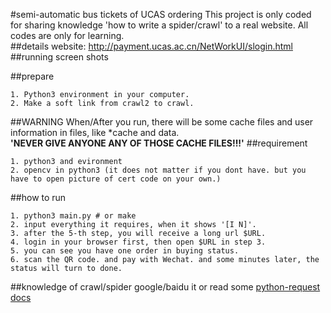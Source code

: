 #semi-automatic bus tickets of UCAS ordering
This project is only coded for sharing knowledge 'how to write a spider/crawl' to a real website. All codes are only for learning.  
##details
website: http://payment.ucas.ac.cn/NetWorkUI/slogin.html
##running screen shots

##prepare
```
1. Python3 environment in your computer. 
2. Make a soft link from crawl2 to crawl. 
```
##WARNING
When/After you run, there will be some cache files and user information in files, like \*cache and data.  
**'NEVER GIVE ANYONE ANY OF THOSE CACHE FILES!!!'**
##requirement
```
1. python3 and evironment
2. opencv in python3 (it does not matter if you dont have. but you have to open picture of cert code on your own.)
```
##how to run
```
1. python3 main.py # or make 
2. input everything it requires, when it shows '[I N]'.
3. after the 5-th step, you will receive a long url $URL.
4. login in your browser first, then open $URL in step 3.
5. you can see you have one order in buying status.
6. scan the QR code. and pay with Wechat. and some minutes later, the status will turn to done.
```
##knowledge of crawl/spider
google/baidu it or read some <a href='http://docs.python-requests.org/zh_CN/latest/user/quickstart.html'>python-request docs</a>
